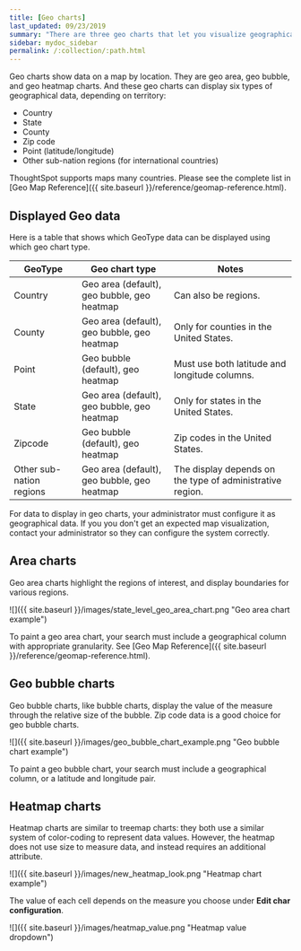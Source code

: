```yaml
---
title: [Geo charts]
last_updated: 09/23/2019
summary: "There are three geo charts that let you visualize geographical data in ThoughtSpot."
sidebar: mydoc_sidebar
permalink: /:collection/:path.html
---
```

Geo charts show data on a map by location. They are geo area, geo bubble, and
geo heatmap charts. And these geo charts can display six types of geographical
data, depending on territory:

-   Country
-   State
-   County
-   Zip code
-   Point (latitude/longitude)
-   Other sub-nation regions (for international countries)

ThoughtSpot supports maps many countries. Please see the complete list in [Geo Map Reference]({{ site.baseurl }}/reference/geomap-reference.html).

## Displayed Geo data

Here is a table that shows which GeoType data can be displayed using which geo chart type.

|GeoType|Geo chart type|Notes|
|-------|--------------|-----|
|Country|Geo area (default), geo bubble, geo heatmap| Can also be regions.|
|County|Geo area (default), geo bubble, geo heatmap| Only for counties in the United States.|
|Point|Geo bubble (default), geo heatmap| Must use both latitude and longitude columns.|
|State|Geo area (default), geo bubble, geo heatmap| Only for states in the United States.|
|Zipcode|Geo bubble (default), geo heatmap| Zip codes in the United States.|
|Other sub-nation regions|Geo area (default), geo bubble, geo heatmap| The display depends on the type of administrative region.|

For data to display in geo charts, your administrator must configure it
as geographical data. If you you don't get an expected map
visualization, contact your administrator so they can configure the system correctly.

## Area charts

Geo area charts highlight the regions of interest, and
display boundaries for various regions.

 ![]({{ site.baseurl }}/images/state_level_geo_area_chart.png "Geo area chart example")

To paint a geo area chart, your search must include a geographical column with appropriate granularity. See [Geo Map Reference]({{ site.baseurl }}/reference/geomap-reference.html).

## Geo bubble charts

Geo bubble charts, like bubble charts, display the value of the measure through the relative
size of the bubble. Zip code data is a good choice for geo bubble charts.

 ![]({{ site.baseurl }}/images/geo_bubble_chart_example.png "Geo bubble chart example")

To paint a geo bubble chart, your search must include a geographical column, or a  latitude and longitude pair.

## Heatmap charts

Heatmap charts are similar to treemap charts: they both use a similar
system of color-coding to represent data values. However, the heatmap does not
use size to measure data, and instead requires an additional attribute.

 ![]({{ site.baseurl }}/images/new_heatmap_look.png "Heatmap chart example")

The value of each cell depends on the measure you choose under **Edit char configuration**.

 ![]({{ site.baseurl }}/images/heatmap_value.png "Heatmap value dropdown")
